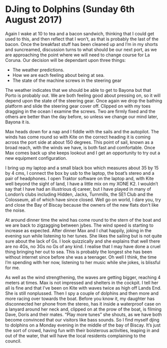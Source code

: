 
# DJing to Dolphins (Sunday 6th August 2017) #

Again I wake at 10 to tea and a bacon sandwich, thinking that I could get used to this, and then reflect that I won’t, as that is probably the last of the bacon. Once the breakfast stuff has been cleaned up and I’m in my shorts and suncreamed, discussion turns to what should be our next port, as we are approaching the point where we will need to change course for La Coruna. Our decision will be dependant upon three things:

* The weather predictions.
* How we are each feeling about being at sea.
* The state of the machine screws in the steering gear

The weather indicates that we should be able to get to Bayona but that Porto is probably out. We are both feeling good about pressing on, so it will depend upon the state of the steering gear. Once again we drop the bathing platform and slide the steering gear cover off. Clipped on with my toes dragging in the ocean I examine the screws. Two are firmly fixed and the others are better than the day before, so unless we change our mind later, Bayona it is.

Max heads down for a nap and I fiddle with the sails and the autopilot. The winds has come round so with Kite on the correct heading it is coming across the port side at about 150 degrees. This point of sail, known as a broad reach, with the winds we have, is both fast and comfortable. Once Max comes back up she keeps lookout and I get an opportunity to try out a new equipment configuration.

I bring up my laptop and a small black box which measures about 35 by 15 by 4 cms, I connect the box by usb to the laptop, the boat’s stereo and a pair of headphones. I open Traktor software on the laptop and, with Kite well beyond the sight of land, I have a little mix on my XONE K2. I wouldn’t say that I have had an illustrious dj career, but I have played in many of London’s clubs including Hidden, Jacks, Turnmills, the SE1 Club and the Colosseum, all of which have since closed. Well go on world, I dare you, try and close the Bay of Biscay because the owners of the new flats don’t like the noise.

At around dinner time the wind has come round to the stern of the boat and we are back to zigzagging between jybes. The wind speed is starting to increase as expected. After dinner Max and I chat happily, joking in the evening sun while listening to her tunes. She likes the sailing but is not quite sure about the lack of Gs. I look quizzically and she explains that well there are no 4Gs, no 3Gs no Gs of any kind. I realise that I may have done a cruel thing bringing her out to sea. This is probably the longest she has been without internet since before she was a teenager. Oh well I think, the time I’m spending with her now, listening to her music while she jokes, is blissful for me.

As well as the wind strengthening, the waves are getting bigger, reaching 4 meters at times. Max is not impressed and shelters in the cockpit. I tell her all is fine and that I’ve been on Kite with waves twice as high off Lands End. She is still nonplussed. Then I spy a couple of dolphins and then more and more racing over towards the boat. Before you know it, my daughter has disconnected her phone from the stereo, has it inside a waterproof case on a lanyard around her neck and, clipped on at the prow of the boat, is filming Dave, Doris and their mates. “Play more tunes” she shouts, as we have both become convinced that our visitors like bass sounds. So I find myself djing to dolphins on a Monday evening in the middle of the bay of Biscay. It’s just the sort of crowd, having fun with their boisterous activities, leaping in and out of the water, that will have the local residents complaining to the council.

